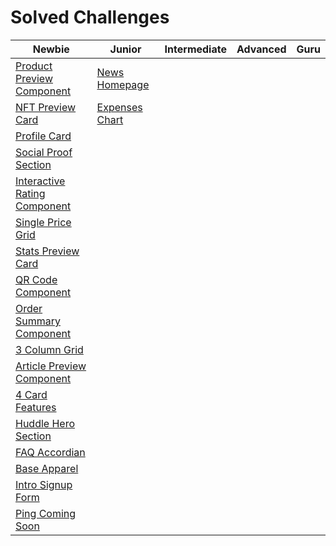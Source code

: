 # Solved Challenges

| Newbie | Junior | Intermediate | Advanced | Guru |
|--------|--------|--------------|----------|------|
| [Product Preview Component](https://fem-product-preview-component.netlify.app/) | [News Homepage](https://news-fem-homepage.netlify.app/) | | | |
| [NFT Preview Card](https://preview-card-nft-fem.netlify.app/) | [Expenses Chart](https://expenses-fem-chart.netlify.app/) | | | |
| [Profile Card](https://fem-profile-card-component.netlify.app//) | | | | |
| [Social Proof Section](https://social-proof-fem-section.netlify.app/) | | | | |
| [Interactive Rating Component](https://interactive-rating-fem-component.netlify.app/) | | | | |
| [Single Price Grid](https://single-price-grid-fem-component.netlify.app/) | | | |
| [Stats Preview Card](https://stats-preview-fem-card.netlify.app/) | | | |
| [QR Code Component](https://qr-code-fem-component.netlify.app/) | | | |
| [Order Summary Component](https://order-summary-fem-component.netlify.app/) | | | |
| [3 Column Grid](https://3-col-grid.netlify.app/) | | | |
| [Article Preview Component](https://article-fem-preview.netlify.app/) | | | |
| [4 Card Features](https://four-card-features-fem.netlify.app/) | | | |
| [Huddle Hero Section](https://huddle-fem-cta.netlify.app/) | | | |
| [FAQ Accordian](https://accordian-faq-fem.netlify.app/) | | | |
| [Base Apparel](https://base-fem-apparel.netlify.app/) | | | |
| [Intro Signup Form](https://intro-signup-form-fem.netlify.app/) | | | |
| [Ping Coming Soon](https://ping-coming-soon-fem.netlify.app/) | | | |
